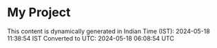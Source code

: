 # My Project

This content is dynamically generated in Indian Time (IST): 2024-05-18 11:38:54 IST
Converted to UTC: 2024-05-18 06:08:54 UTC

